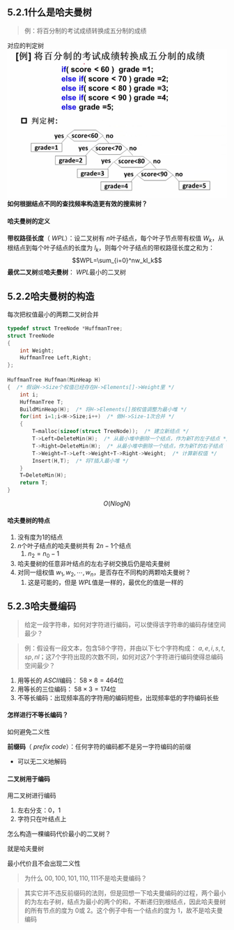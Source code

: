 ## 5.2.1什么是哈夫曼树
>例：将百分制的考试成绩转换成五分制的成绩

对应的判定树
![image23](image/image23.png)
**如何根据结点不同的查找频率构造更有效的搜索树？**
#### 哈夫曼树的定义
**带权路径长度**（ $WPL$）：设二叉树有 $n$叶子结点，每个叶子节点带有权值 $W_k$，从根结点到每个叶子结点的长度为 $l_k$，则每个叶子结点的带权路径长度之和为： $$WPL=\sum_{i=0}^nw_kl_k$$
**最优二叉树**或**哈夫曼树**： $WPL$最小的二叉树
## 5.2.2哈夫曼树的构造
每次把权值最小的两颗二叉树合并
```C
typedef struct TreeNode *HuffmanTree;
struct TreeNode
{
    int Weight;
    HuffmanTree Left,Right;
};

HuffmanTree Huffman(MinHeap H)
{  /* 假设H->Size个权值已经存在H->Elements[]->Weight里 */
    int i;
    HuffmanTree T;
    BuildMinHeap(H);  /* 将H->Elements[]按权值调整为最小堆 */
    for(int i=1;i<H->Size;i++)  /* 做H->Size-1次合并 */
    {
        T=malloc(sizeof(struct TreeNode));  /* 建立新结点 */
        T->Left=DeleteMin(H);  /* 从最小堆中删除一个结点，作为新T的左子结点 */
        T->Right=DeleteMin(H);  /* 从最小堆中删除一个结点，作为新T的右子结点 */
        T->Weight=T->Left->Weight+T->Right->Weight;  /* 计算新权值 */
        Insert(H,T);  /* 将T插入最小堆 */
    }
    T=DeleteMin(H);
    return T;
}
```
$$O(NlogN)$$
#### 哈夫曼树的特点
1. 没有度为1的结点
2.  $n$个叶子结点的哈夫曼树共有 $2n-1$个结点
	1.  $n_2=n_0-1$
3. 哈夫曼树的任意非叶结点的左右子树交换后仍是哈夫曼树
4. 对同一组权值 ${w_1,w_2,\cdots,w_n}$，是否存在不同构的两颗哈夫曼树？
	1. 这是可能的，但是 $WPL$值是一样的，最优化的值是一样的
## 5.2.3哈夫曼编码
>给定一段字符串，如何对字符进行编码，可以使得该字符串的编码存储空间最少？

>例：假设有一段文本，包含58个字符，并由以下七个字符构成： $a,e,i,s,t,sp,nl$；这7个字符出现的次数不同，如何对这7个字符进行编码使得总编码空间最少？

1. 用等长的 $ASCII$编码： $58\times8=464$位
2. 用等长的三位编码： $58\times3=174$位
3. 不等长编码：出现频率高的字符用的编码短些，出现频率低的字符编码长些

#### 怎样进行不等长编码？
如何避免二义性

**前缀码**（ $prefix\ code$）：任何字符的编码都不是另一字符编码的前缀
* 可以无二义地解码

#### 二叉树用于编码
用二叉树进行编码
1. 左右分支：0，1
2. 字符只在叶结点上

怎么构造一棵编码代价最小的二叉树？

就是哈夫曼树

最小代价且不会出现二义性

>为什么 $00,100,101,110,111$不是哈夫曼编码？

>其实它并不违反前缀码的法则，但是回想一下哈夫曼编码的过程，两个最小的为左右子树，结点为最小的两个的和，不断递归到根结点，因此哈夫曼树的所有节点的度为 $0$或 $2$。这个例子中有一个结点的度为 $1$，故不是哈夫曼编码